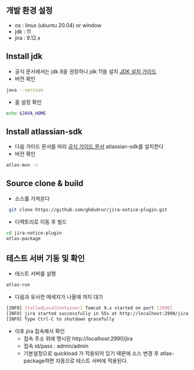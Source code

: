 
## 개발 환경 설정

- os : linux (ubuntu 20.04)  or window 
- jdk : 11
- jira : 9.12.x

## Install jdk 
- 공식 문서에서는 jdk 8을 권장하나 jdk 11을 설치 [ JDK 설치 가이드 ](https://confluence.atlassian.com/adminjiraserver/installing-java-938846828.html)
- 버전 확인
```bash
java --version
```
- 홈 설정 확인
```bash
echo $JAVA_HOME
```
## Install atlassian-sdk 
 - 다음 가이드 문서를 따라 [공식 가이드 문서](https://developer.atlassian.com/server/framework/atlassian-sdk/downloads/) atlassian-sdk를 설치한다 
 - 버전 확인
```bash
atlas-mvn -v 
```

## Source clone & build
 - 소스를 가져온다 
```bash
 git clone https://github.com/ghdudrur/jira-notice-plugin.git
```
- 디렉토리로 이동 후 빌드
```bash
cd jira-notice-plugin
atlas-package
```

## 테스트 서버 기동 및 확인
- 테스트 서버를 실행
```bash
atlas-run
```
- 다음과 유사한 메세지가 나올때 까지 대기
```bash
[INFO] [talledLocalContainer] Tomcat 9.x started on port [2990]
[INFO] jira started successfully in 55s at http://localhost:2990/jira
[INFO] Type Ctrl-C to shutdown gracefully
```
- 이후 jira 접속해서 확인
	- 접속 주소 위에 명시된 http://localhost:2990/jira
	- 접속 id/pass : admin/admin
	- 기본설정으로 quickload 가 적용되어 있기 때문에 소스 변경 후 atlas-package하면 자동으로 테스트 서버에 적용된다.